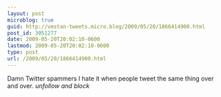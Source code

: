 ```yaml
---
layout: post
microblog: true
guid: http://vmstan-tweets.micro.blog/2009/05/20/1866414900.html
post_id: 3051277
date: 2009-05-20T20:02:10-0600
lastmod: 2009-05-20T20:02:10-0600
type: post
url: /2009/05/20/1866414900.html
---
```

Damn Twitter spammers  I hate it when people tweet the same thing over and over. *unfollow and block*
